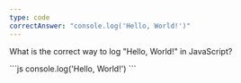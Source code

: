 ```yaml
---
type: code
correctAnswer: "console.log('Hello, World!')"
---
```


What is the correct way to log "Hello, World!" in JavaScript?

\`\`\`js
console.log('Hello, World!')
\`\`\`
